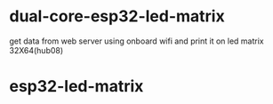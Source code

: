 # dual-core-esp32-led-matrix
get data from web server using onboard wifi and print it on  led matrix 32X64(hub08)
# esp32-led-matrix
